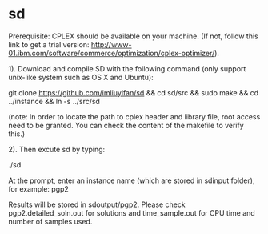 # sd

Prerequisite: CPLEX should be available on your machine. (If not, follow this link to get a trial version: http://www-01.ibm.com/software/commerce/optimization/cplex-optimizer/).

1). Download and compile SD with the following command (only support unix-like system such as OS X and Ubuntu):

git clone https://github.com/imliuyifan/sd && cd sd/src && sudo make && cd ../instance && ln -s ../src/sd

(note: In order to locate the path to cplex header and library file, root access need to be granted. You can check the content of the makefile to verify this.)

2). Then excute sd by typing:

./sd

At the prompt, enter an instance name (which are stored in sdinput folder), for example: pgp2

Results will be stored in sdoutput/pgp2. Please check pgp2.detailed_soln.out for solutions and time_sample.out for CPU time and number of samples used.

